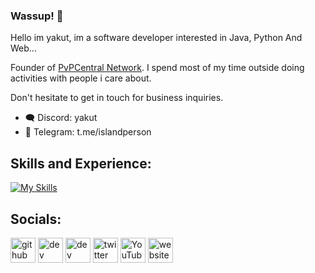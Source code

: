 ### Wassup! 👋

Hello im yakut, im a software developer interested in Java, Python And Web...

Founder of [PvPCentral Network](https://github.com/PvPCentral-Network). I spend most of my time outside doing activities with people i care about.

Don't hesitate to get in touch for business inquiries.
- :left_speech_bubble: Discord: yakut
- :email: Telegram: t.me/islandperson

## Skills and Experience: 
[![My Skills](https://skillicons.dev/icons?i=js,html,css,java,python)](https://namemc.com/refected)


## Socials:
[<img src='https://cdn.jsdelivr.net/npm/simple-icons@3.0.1/icons/github.svg' alt='github' height='40'>](https://github.com/yakutwrld)  [<img src='https://cdn.jsdelivr.net/npm/simple-icons@3.0.1/icons/dev-dot-to.svg' alt='dev' height='40'>](https://dev.to/y7)  [<img src='https://cdn.jsdelivr.net/npm/simple-icons@3.0.1/icons/hashnode.svg' alt='dev' height='40'>](q5)  [<img src='https://cdn.jsdelivr.net/npm/simple-icons@3.0.1/icons/twitter.svg' alt='twitter' height='40'>](https://twitter.com/yakutwrld)  [<img src='https://cdn.jsdelivr.net/npm/simple-icons@3.0.1/icons/youtube.svg' alt='YouTube' height='40'>](https://www.youtube.com/@refected)  [<img src='https://cdn.jsdelivr.net/npm/simple-icons@3.0.1/icons/icloud.svg' alt='website' height='40'>](https://ayo.so/patreon)   

